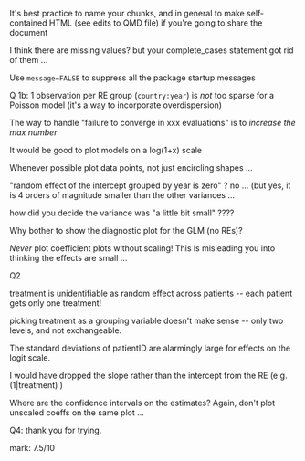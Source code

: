 It's best practice to name your chunks, and in general to make self-contained HTML (see edits to QMD file) if you're going to share the document

I think there are missing values? but your complete_cases statement got rid of them ...

Use `message=FALSE` to suppress all the package startup messages

Q 1b: 1 observation per RE group (`country:year`) is *not* too sparse for a Poisson model (it's a way to incorporate overdispersion)

The way to handle "failure to converge in xxx evaluations" is to *increase the max number*

It would be good to plot models on a log(1+x) scale

Whenever possible plot data points, not just encircling shapes ...

"random effect of the intercept grouped by year is zero" ? no ... (but yes, it is 4 orders of magnitude smaller than the other variances ...

how did you decide the variance was "a little bit small" ????

Why bother to show the diagnostic plot for the GLM (no REs)?

*Never* plot coefficient plots without scaling! This is misleading you into thinking the effects are small ...

Q2

treatment is unidentifiable as random effect across patients -- each patient gets only one treatment!

picking treatment as a grouping variable doesn't make sense -- only two levels, and not exchangeable.

The standard deviations of patientID are alarmingly large for effects on the logit scale.

I would have dropped the slope rather than the intercept from the RE (e.g. (1|treatment) )

Where are the confidence intervals on the estimates?  Again, don't plot unscaled coeffs on the same plot ...

Q4: thank you for trying.

mark: 7.5/10

